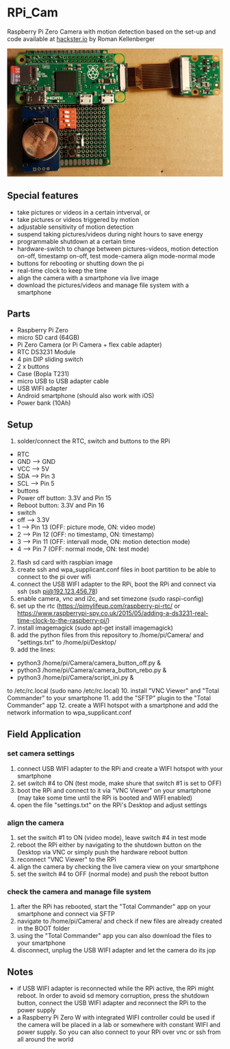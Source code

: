 # RPi_Cam
Raspberry Pi Zero Camera with motion detection based on the set-up and code available at [hackster.io](https://www.hackster.io/team-ppi/variable-time-camera-for-monitoring-plant-pollination-events-ad21e7) by Roman Kellenberger

![RPi_Cam](RPi_Cam.jpg)

## Special features
* take pictures or videos in a certain intverval, or
* take pictures or videos triggered by motion
* adjustable sensitivity of motion detection
* suspend taking pictures/videos during night hours to save energy
* programmable shutdown at a certain time
* hardware-switch to change between pictures-videos, motion detection on-off, timestamp on-off, test mode-camera align mode-normal mode
* buttons for rebooting or shutting down the pi
* real-time clock to keep the time 
* align the camera with a smartphone via live image
* download the pictures/videos and manage file system with a smartphone

## Parts
* Raspberry Pi Zero 
* micro SD card (64GB)
* Pi Zero Camera (or Pi Camera + flex cable adapter)
* RTC DS3231 Module
* 4 pin DIP sliding switch
* 2 x buttons
* Case (Bopla T231)
* micro USB to USB adapter cable
* USB WIFI adapter
* Android smartphone (should also work with iOS)
* Power bank (10Ah)

## Setup
1. solder/connect the RTC, switch and buttons to the RPi
 * RTC
  * GND --> GND
  * VCC --> 5V
  * SDA --> Pin 3
  * SCL --> Pin 5
 * buttons
  * Power off button: 3.3V and Pin 15
  * Reboot button: 3.3V and Pin 16
 * switch
  * off --> 3.3V
  * 1   --> Pin 13 (OFF: picture mode, ON: video mode)
  * 2   --> Pin 12 (OFF: no timestamp, ON: timestamp)
  * 3   --> Pin 11 (OFF: intervall mode, ON: motion detection mode)
  * 4   --> Pin 7  (OFF: normal mode, ON: test mode)
2. flash sd card with raspbian image
3. create ssh and wpa_supplicant.conf files in boot partition to be able to connect to the pi over wifi
4. connect the USB WIFI adapter to the RPi, boot the RPi and connect via ssh (ssh pi@192.123.456.78)
5. enable camera, vnc and i2c, and set timezone (sudo raspi-config)
6. set up the rtc (https://pimylifeup.com/raspberry-pi-rtc/ or https://www.raspberrypi-spy.co.uk/2015/05/adding-a-ds3231-real-time-clock-to-the-raspberry-pi/)
7. install imagemagick (sudo apt-get install imagemagick)
8. add the python files from this repository to /home/pi/Camera/ and "settings.txt" to /home/pi/Desktop/
9. add the lines:
  * python3 /home/pi/Camera/camera_button_off.py &
  * python3 /home/pi/Camera/camera_button_rebo.py &
  * python3 /home/pi/Camera/script_ini.py &

to /etc/rc.local (sudo nano /etc/rc.local)
10. install "VNC Viewer" and "Total Commander" to your smartphone
11. add the "SFTP" plugin to the "Total Commander" app
12. create a WIFI hotspot with a smartphone and add the network information to wpa_supplicant.conf

## Field Application
### set camera settings
1. connect USB WIFI adapter to the RPi and create a WIFI hotspot with your smartphone
2. set switch #4 to ON (test mode, make shure that switch #1 is set to OFF)
3. boot the RPi and connect to it via "VNC Viewer" on your smartphone (may take some time until the RPi is booted and WIFI enabled)
4. open the file "settings.txt" on the RPi's Desktop and adjust settings
### align the camera
1. set the switch #1 to ON (video mode), leave switch #4 in test mode
2. reboot the RPi either by navigating to the shutdown button on the Desktop via VNC or simply push the hardware reboot button
3. reconnect "VNC Viewer" to the RPi
4. align the camera by checking the live camera view on your smartphone
5. set the switch #4 to OFF (normal mode) and push the reboot button
### check the camera and manage file system
1. after the RPi has rebooted, start the "Total Commander" app on your smartphone and connect via SFTP
2. navigate to /home/pi/Camera/ and check if new files are already created in the BOOT folder
3. using the "Total Commander" app you can also download the files to your smartphone
4. disconnect, unplug the USB WIFI adapter and let the camera do its jop

## Notes
* if USB WIFI adapter is reconnected while the RPi active, the RPi might reboot. In order to avoid sd memory corruption, press the shutdown button, connect the USB WIFI adapter and reconnect the RPi to the power supply
* a Raspberry Pi Zero W with integrated WIFI controller could be used if the camera will be placed in a lab or somewhere with constant WIFI and power supply. So you can also connect to your RPi over vnc or ssh from all around the world







